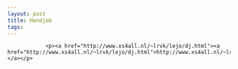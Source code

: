 ```yaml
---
layout: post
title: Handjob
tags:
---
```



                <p><a href="http://www.xs4all.nl/~lrvk/lejo/dj.html"><a href="http://www.xs4all.nl/~lrvk/lejo/dj.html">http://www.xs4all.nl/~lrvk/lejo/dj.html</a></a></p>
